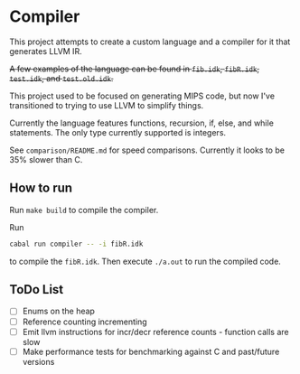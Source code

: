 # Compiler

This project attempts to create a custom language and a compiler for it that generates LLVM IR.

~~A few examples of the language can be found in `fib.idk`, `fibR.idk`, `test.idk`, and `test.old.idk`.~~


This project used to be focused on generating MIPS code, but now I've transitioned to trying to use LLVM to simplify things.

Currently the language features functions, recursion, if, else, and while statements. The only type currently supported is integers.

See `comparison/README.md` for speed comparisons. Currently it looks to be 35% slower than C.

## How to run

Run `make build` to compile the compiler.

Run
```bash
cabal run compiler -- -i fibR.idk
```
to compile the `fibR.idk`. Then execute `./a.out` to run the compiled code.
<!-- 
To compiler `fibR.idk` for example (fibonacci numbers with recursion), run 

`./Main -i fibR.idk -o fibR.s`

To run the generated MIPS assembly, I've used the MIPS32 simulator `spim`. Use `spim -f fibR.s` to run.

To run the automatic tests, run `pytest`. (This requires `python3` and `pytest`).
 -->

## ToDo List

- [ ] Enums on the heap
- [ ] Reference counting incrementing
- [ ] Emit llvm instructions for incr/decr reference counts - function calls are slow
- [ ] Make performance tests for benchmarking against C and past/future versions
